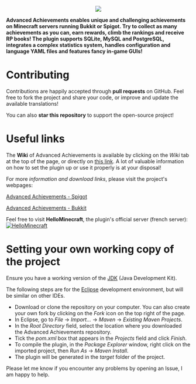 <p align="center">
<img src ="http://images.jupload.fr/1442335330.png" />
</p>

**Advanced Achievements enables unique and challenging achievements on Minecraft servers running Bukkit or Spigot. Try to collect as many achievements as you can, earn rewards, climb the rankings and receive RP books! The plugin supports SQLite, MySQL and PostgreSQL, integrates a complex statistics system, handles configuration and language YAML files and features fancy in-game GUIs!**

# Contributing

Contributions are happily accepted through **pull requests** on GitHub. Feel free to fork the project and share your code, or improve and update the available translations!

You can also **star this repository** to support the open-source project!

# Useful links

The **Wiki** of Advanced Achievements is available by clicking on the *Wiki* tab at the top of the page, or directly on [this link](https://github.com/PyvesB/AdvancedAchievements/wiki). A lot of valuable information on how to set the plugin up or use it properly is at your disposal!

For more *information and download links*, please visit the project's webpages:

[Advanced Achievements - Spigot](https://www.spigotmc.org/resources/advanced-achievements.6239/)

[Advanced Achievements - Bukkit](http://dev.bukkit.org/bukkit-plugins/advanced-achievements/)

Feel free to visit **HelloMinecraft**, the plugin's official server (french server):
[![HelloMinecraft](http://img11.hostingpics.net/pics/487719servericon.png)](http://hellominecraft.fr/)

# Setting your own working copy of the project

Ensure you have a working version of the [JDK](http://www.oracle.com/technetwork/java/javase/downloads/jdk8-downloads-2133151.html) (Java Development Kit).

The following steps are for the [Eclipse](https://eclipse.org/) development environment, but will be similar on other IDEs.

* Download or clone the repository on your computer. You can also create your own fork by clicking on the *Fork* icon on the top right of the page.
* In Eclipse, go to *File* -> *Import...* -> *Maven* -> *Existing Maven Projects*.
* In the *Root Directory* field, select the location where you downloaded the Advanced Achievements repository.
* Tick the *pom.xml* box that appears in the *Projects* field and click *Finish*.
* To compile the plugin, in the *Package Explorer* window, right click on the imported project, then *Run As* -> *Maven Install*.
* The plugin will be generated in the *target* folder of the project.
 
Please let me know if you encounter any problems by opening an Issue, I am happy to help.


